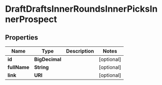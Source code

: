 

# DraftDraftsInnerRoundsInnerPicksInnerProspect


## Properties

| Name | Type | Description | Notes |
|------------ | ------------- | ------------- | -------------|
|**id** | **BigDecimal** |  |  [optional] |
|**fullName** | **String** |  |  [optional] |
|**link** | **URI** |  |  [optional] |



